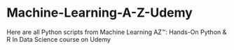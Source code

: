 # Machine-Learning-A-Z-Udemy
Here are all Python scripts from Machine Learning AZ™: Hands-On Python &amp; R In Data Science course on Udemy
